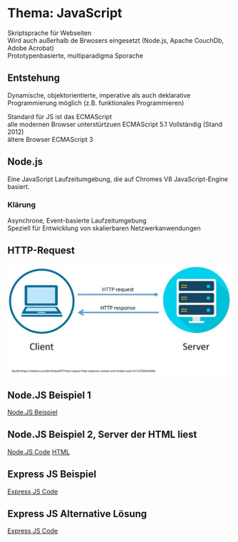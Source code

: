 # Thema: JavaScript  
Skriptsprache für Webseiten  
Wird auch außerhalb de Brwosers eingesetzt (Node.js, Apache CouchDb, Adobe Acrobat)  
Prototypenbasierte, multiparadigma Sporache  
  
## Entstehung
Dynamische, objektorientierte, imperative als auch deklarative Programmierung möglich (z.B. funktionales Programmieren)  
  
Standard für JS ist das ECMAScript  
alle modernen Browser unterstürtzuen ECMAScript 5.1 Vollständig (Stand 2012)  
ältere Browser ECMAScript 3  

## Node.js  
Eine JavaScript Laufzeitumgebung, die auf Chromes V8 JavaScript-Engine basiert.  

### Klärung
Asynchrone, Event-basierte Laufzeitumgebung  
Speziell für Entwicklung von skalierbaren Netzwerkanwendungen  

## HTTP-Request
![HTTP-Requests](/Vorlesung3/requests.PNG)

## Node.JS Beispiel 1
[Node.JS Beispiel](/Vorlesung3/beispiel.js)

## Node.JS Beispiel 2, Server der HTML liest
[Node.JS Code](/Vorlesung3/beispiel2.js)
[HTML](/Vorlesung3/beispiel2.html)

## Express JS Beispiel
[Express JS Code](/Vorlesung3/beispiel3.js)

## Express JS Alternative Lösung
[Express JS Code](/Vorlesung3/beispiel4.js)